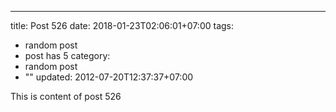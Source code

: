 ---
title: Post 526
date: 2018-01-23T02:06:01+07:00
tags:
  - random post
  - post has 5
category:
  - random post
  - ""
updated: 2012-07-20T12:37:37+07:00

This is content of post 526